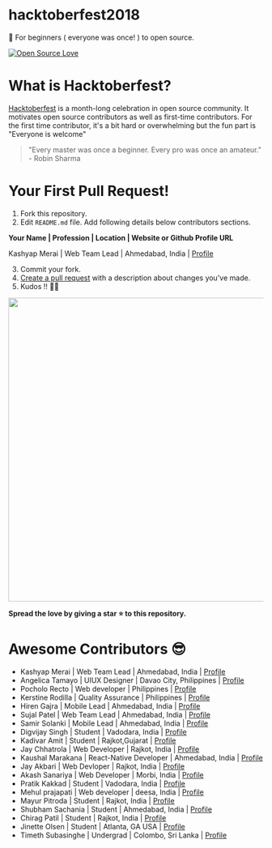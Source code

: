 # hacktoberfest2018

🎉 For beginners ( everyone was once! ) to open source.

[![Open Source Love](https://badges.frapsoft.com/os/v1/open-source-150x25.png?v=103)](https://github.com/ellerbrock/open-source-badges/)

# What is Hacktoberfest?

[Hacktoberfest](https://hacktoberfest.digitalocean.com/) is a month-long celebration in open source community. It motivates open source contributors as well as first-time contributors. For the first time contributor, it's a bit hard or overwhelming but the fun part is "Everyone is welcome"

> "Every master was once a beginner. Every pro was once an amateur." - Robin Sharma

# Your First Pull Request!

1. Fork this repository.
2. Edit `README.md` file. Add following details below contributors sections.

**Your Name | Profession | Location | Website or Github Profile URL**

Kashyap Merai | Web Team Lead | Ahmedabad, India | [Profile](http://kamerk22.github.io)

3. Commit your fork.
4. [Create a pull request](https://www.digitalocean.com/community/tutorials/how-to-create-a-pull-request-on-github) with a description about changes you've made.
5. Kudos !! 🎊🎉

<img src="https://raw.githubusercontent.com/kamerk22/hacktoberfest2018/master/kudos.gif" width="600"  />

**Spread the love by giving a star ⭐ to this repository.**

# Awesome Contributors 😎

- Kashyap Merai | Web Team Lead | Ahmedabad, India | [Profile](http://kamerk22.github.io)
- Angelica Tamayo | UIUX Designer | Davao City, Philippines | [Profile](https://github.com/angelicaT3)
- Pocholo Recto | Web developer | Philippines | [Profile](https://github.com/cholorecto)
- Kerstine Rodilla | Quality Assurance | Philippines | [Profile](https://github.com/kerstinerodilla)
- Hiren Gajra | Mobile Lead | Ahmedabad, India | [Profile](https://github.com/hiren2728)
- Sujal Patel | Web Team Lead | Ahmedabad, India | [Profile](https://github.com/sujalpatel2209)
- Samir Solanki | Mobile Lead | Ahmedabad, India | [Profile](https://github.com/samsol38)
- Digvijay Singh | Student | Vadodara, India | [Profile](https://github.com/diggis00)
- Kadivar Amit | Student | Rajkot,Gujarat | [Profile](https://github.com/amitkadivar1)
- Jay Chhatrola | Web Developer | Rajkot, India | [Profile](https://github.com/jaychhatrola)
- Kaushal Marakana | React-Native Developer | Ahmedabad, India | [Profile](https://github.com/kaushalmarakana)
- Jay Akbari | Web Devloper | Rajkot, India | [Profile](https://github.com/JayAkbari)
- Akash Sanariya | Web Developer | Morbi, India | [Profile](https://github.com/AkashSanariya)
- Pratik Kakkad | Student | Vadodara, India | [Profile](https://github.com/Pratikkakkad)
- Mehul prajapati | Web developer | deesa, India | [Profile](https://github.com/mehuls85345)
- Mayur Pitroda | Student | Rajkot, India | [Profile](https://github.com/mayur31031996)
- Shubham Sachania | Student | Ahmedabad, India | [Profile](https://github.com/ShubhamSachania)
- Chirag Patil | Student | Rajkot, India | [Profile](https://github.com/chiragpatil)
- Jinette Olsen | Student | Atlanta, GA USA | [Profile](https://github.com/pomegranatered)
- Timeth Subasinghe | Undergrad | Colombo, Sri Lanka | [Profile](https://github.com/timethsws)
